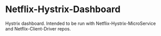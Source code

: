 # Netflix-Hystrix-Dashboard
Hystrix dashboard. Intended to be run with Netflix-Hystrix-MicroService and Netflix-Client-Driver repos.
